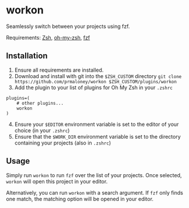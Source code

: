 # workon

Seamlessly switch between your projects using fzf. 

Requirements: [Zsh](https://www.zsh.org/), [oh-my-zsh](https://ohmyz.sh/),
[fzf](https://github.com/junegunn/fzf)

## Installation

1. Ensure all requirements are installed.
2. Download and install with git into the `$ZSH_CUSTOM` directory 
```git clone https://github.com/prmaloney/workon $ZSH_CUSTOM/plugins/workon```
3. Add the plugin to your list of plugins for Oh My Zsh in your `.zshrc`
```
plugins=( 
    # other plugins...
    workon
)
```
4. Ensure your `$EDITOR` environment variable is set to the editor of your
   choice (in your `.zshrc`)
5. Ensure that the `$WORK_DIR` environment variable is set to the directory
   containing your projects (also in `.zshrc`)

## Usage
Simply run `workon` to run `fzf` over the list of your projects. Once selected,
`workon` will open this project in your editor.

Alternatively, you can run `workon` with a search argument. If `fzf` only finds
one match, the matching option will be opened in your editor. 

